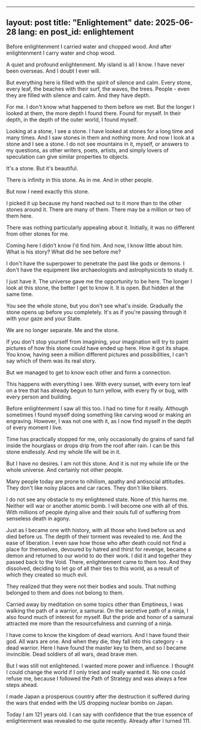 <!-- © 2025 Artur Kraskov, Monada Dominion.
This work is licensed under a Creative Commons Attribution-NonCommercial-NoDerivatives 4.0 International License. -->

---
layout: post
title: "Enlightement"
date: 2025-06-28
lang: en
post_id: enlightement
---

Before enlightenment I carried water and chopped wood. And after enlightenment I carry water and chop wood.

A quiet and profound enlightenment. My island is all I know. I have never been overseas. And I doubt I ever will.

But everything here is filled with the spirit of silence and calm. Every stone, every leaf, the beaches with their surf, the waves, the trees. People - even they are filled with silence and calm. And they have depth.

For me. I don't know what happened to them before we met. But the longer I looked at them, the more depth I found there. Found for myself. In their depth, in the depth of the outer world, I found myself.

Looking at a stone, I see a stone. I have looked at stones for a long time and many times. And I saw stones in them and nothing more. And now I look at a stone and I see a stone. I do not see mountains in it, myself, or answers to my questions, as other writers, poets, artists, and simply lovers of speculation can give similar properties to objects.

It's a stone. But it's beautiful.

There is infinity in this stone. As in me. And in other people.

But now I need exactly this stone.

I picked it up because my hand reached out to it more than to the other stones around it. There are many of them. There may be a million or two of them here.

There was nothing particularly appealing about it. Initially, it was no different from other stones for me.

Coming here I didn't know I'd find him. And now, I know little about him. What is his story? What did he see before me?

I don't have the superpower to penetrate the past like gods or demons. I don't have the equipment like archaeologists and astrophysicists to study it.

I just have it. The universe gave me the opportunity to be here. The longer I look at this stone, the better I get to know it. It is open. But hidden at the same time.

You see the whole stone, but you don't see what's inside. Gradually the stone opens up before you completely. It's as if you're passing through it with your gaze and your State.

We are no longer separate. Me and the stone.

If you don't stop yourself from imagining, your imagination will try to paint pictures of how this stone could have ended up here. How it got its shape. You know, having seen a million different pictures and possibilities, I can't say which of them was its real story.

But we managed to get to know each other and form a connection.

This happens with everything I see. With every sunset, with every torn leaf on a tree that has already begun to turn yellow, with every fly or bug, with every person and building.

Before enlightenment I saw all this too. I had no time for it really. Although sometimes I found myself doing something like carving wood or making an engraving. However, I was not one with it, as I now find myself in the depth of every moment I live.

Time has practically stopped for me, only occasionally do grains of sand fall inside the hourglass or drops drip from the roof after rain. I can be this stone endlessly. And my whole life will be in it.

But I have no desires. I am not this stone. And it is not my whole life or the whole universe. And certainly not other people.

Many people today are prone to nihilism, apathy and antisocial attitudes. They don't like noisy places and car races. They don't like bikers.

I do not see any obstacle to my enlightened state. None of this harms me. Neither will war or another atomic bomb. I will become one with all of this. With millions of people dying alive and their souls full of suffering from senseless death in agony.

Just as I became one with history, with all those who lived before us and died before us. The depth of their torment was revealed to me. And the ease of liberation. I even saw how those who after death could not find a place for themselves, devoured by hatred and thirst for revenge, became a demon and returned to our world to do their work. I did it and together they passed back to the Void. There, enlightenment came to them too. And they dissolved, deciding to let go of all their ties to this world, as a result of which they created so much evil.

They realized that they were not their bodies and souls. That nothing belonged to them and does not belong to them.

Carried away by meditation on some topics other than Emptiness, I was walking the path of a warrior, a samurai. On the secretive path of a ninja, I also found much of interest for myself. But the pride and honor of a samurai attracted me more than the resourcefulness and cunning of a ninja.

I have come to know the kingdom of dead warriors. And I have found their god. All wars are one. And when they die, they fall into this category - a dead warrior. Here I have found the master key to them, and so I became invincible. Dead soldiers of all wars, dead brave men.

But I was still not enlightened. I wanted more power and influence. I thought I could change the world if I only tried and really wanted it. No one could refuse me, because I followed the Path of Strategy and was always a few steps ahead.

I made Japan a prosperous country after the destruction it suffered during the wars that ended with the US dropping nuclear bombs on Japan.

Today I am 121 years old. I can say with confidence that the true essence of enlightenment was revealed to me quite recently. Already after I turned 111.

